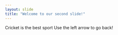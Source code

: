 ```yaml
---
layout: slide
title: "Welcome to our second slide!"
---
```

Cricket is the best sport
Use the left arrow to go back!
